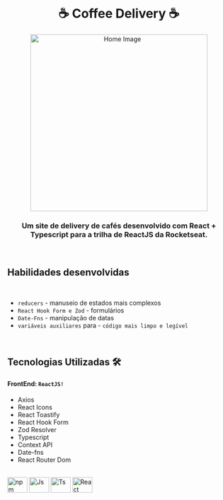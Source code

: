 
<h1 align="center">☕ Coffee Delivery ☕</h1>

<div align="center">
 <img src="(https://github.com/IsabelyMartiniano/coffee-delivery/blob/main/src/assets/capa%20readme.png)" width="400px" alt="Home Image"/>
</div>

<h3 align="center">Um site de delivery de cafés desenvolvido com React + Typescript para a trilha de ReactJS da Rocketseat.</h3>

<br>

<h2>Habilidades desenvolvidas</h2>

<br>

- `reducers` - manuseio de estados mais complexos
- `React Hook Form e Zod` - formulários
- `Date-Fns` - manipulação de datas
- `variáveis auxiliares` para - `código mais limpo e legível`

<br>

<h2>Tecnologias Utilizadas 🛠</h2>

#### FrontEnd: `ReactJS!`

- Axios
- React Icons
- React Toastify
- React Hook Form
- Zod Resolver
- Typescript
- Context API
- Date-fns
- React Router Dom

<div style="display: inline_block"><br>
  <img align="center" alt="npm" height="35" width="45" src="https://cdn.jsdelivr.net/gh/devicons/devicon/icons/npm/npm-original-wordmark.svg" />
  <img align="center" alt="Js" height="35" width="45"  src="https://cdn.jsdelivr.net/gh/devicons/devicon/icons/javascript/javascript-plain.svg">
  <img align="center" alt="Ts" height="35" width="45" src="https://cdn.jsdelivr.net/gh/devicons/devicon/icons/typescript/typescript-plain.svg">
  <img align="center" alt="React" height="35" width="45" src="https://cdn.jsdelivr.net/gh/devicons/devicon/icons/react/react-original.svg">
 </div>
